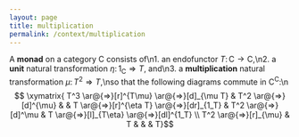 ```yaml
---
layout: page
title: multiplication
permalink: /context/multiplication
---
```

A **monad** on a category $\mathsf{C}$ consists of\n1. an endofunctor $T \colon \mathsf{C} \to \mathsf{C}$,\n2. a **unit** natural transformation $\eta \colon 1_\mathsf{C} \Rightarrow T$, and\n3. a **multiplication** natural transformation $\mu \colon T^2 \Rightarrow T$,\nso that the following diagrams commute in $\mathsf{C}^\mathsf{C}$:\n$$ \xymatrix{ T^3 \ar@{=>}[r]^{T\mu} \ar@{=>}[d]_{\mu T} & T^2 \ar@{=>}[d]^{\mu} & & T \ar@{=>}[r]^{\eta T} \ar@{=>}[dr]_{1_T} & T^2 \ar@{=>}[d]^\mu & T \ar@{=>}[l]_{T\eta} \ar@{=>}[dl]^{1_T} \\ T^2 \ar@{=>}[r]_{\mu} & T & & & T}$$
